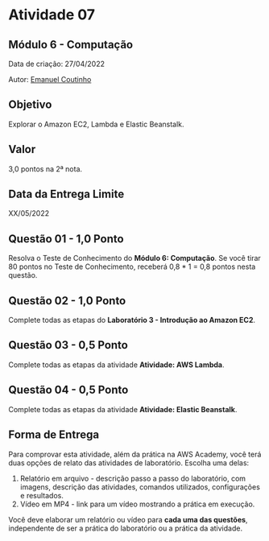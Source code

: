 # Atividade 07

## Módulo 6 - Computação

Data de criação: 27/04/2022

Autor: [Emanuel Coutinho](https://github.com/emanuelcoutinho)

## Objetivo
Explorar o Amazon EC2, Lambda e Elastic Beanstalk.

## Valor
3,0 pontos na 2ª nota.

## Data da Entrega Limite
XX/05/2022

## Questão 01 - 1,0 Ponto
Resolva o Teste de Conhecimento do **Módulo 6: Computação**. Se você tirar 80 pontos no Teste de Conhecimento, receberá 0,8 * 1 = 0,8 pontos nesta questão.

## Questão 02 - 1,0 Ponto
Complete todas as etapas do **Laboratório 3 - Introdução ao Amazon EC2**.

## Questão 03 - 0,5 Ponto

Complete todas as etapas da atividade **Atividade: AWS Lambda**.

## Questão 04 - 0,5 Ponto

Complete todas as etapas da atividade **Atividade: Elastic Beanstalk**.

## Forma de Entrega

Para comprovar esta atividade, além da prática na AWS Academy, você terá duas opções de relato das atividades de laboratório. Escolha uma delas:

1. Relatório em arquivo - descrição passo a passo do laboratório, com imagens, descrição das atividades, comandos utilizados, configurações e resultados.
2. Vídeo em MP4 - link para um vídeo mostrando a prática em execução.

Você deve elaborar um relatório ou vídeo para **cada uma das questões**, independente de ser a prática do laboratório ou a prática da atividade.